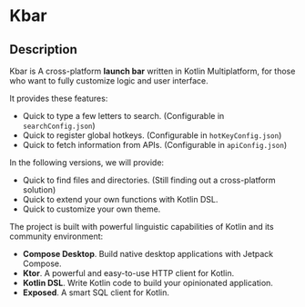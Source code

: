# Kbar

## Description

Kbar is A cross-platform **launch bar** written in Kotlin Multiplatform, 
for those who want to fully customize logic and user interface.

It provides these features:

- Quick to type a few letters to search. (Configurable in `searchConfig.json`)
- Quick to register global hotkeys. (Configurable in `hotKeyConfig.json`)
- Quick to fetch information from APIs. (Configurable in `apiConfig.json`)

In the following versions, we will provide: 

- Quick to find files and directories. (Still finding out a cross-platform solution)
- Quick to extend your own functions with Kotlin DSL.
- Quick to customize your own theme.

The project is built with powerful linguistic capabilities of Kotlin and its community environment:

- **Compose Desktop**. Build native desktop applications with Jetpack Compose.
- **Ktor**. A powerful and easy-to-use HTTP client for Kotlin.
- **Kotlin DSL**. Write Kotlin code to build your opinionated application.
- **Exposed**. A smart SQL client for Kotlin.
